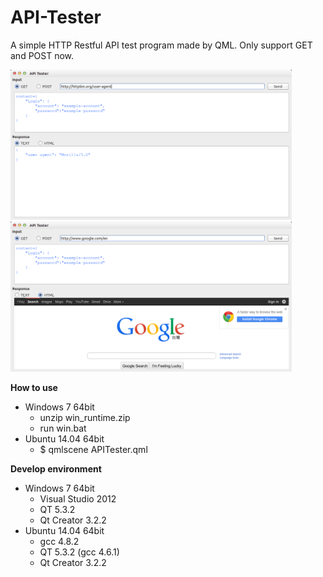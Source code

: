 API-Tester
==========

A simple HTTP Restful API test program made by QML. Only support GET and POST now.


<img src="https://github.com/lalakiwe/API-Tester/blob/master/screenshot/screenshot.png" alt="screenshot" width="450" height="240">

<img src="https://github.com/lalakiwe/API-Tester/blob/master/screenshot/screenshot2.png" alt="screenshot" width="450" height="240">

**How to use**
 - Windows 7 64bit
	 - unzip win_runtime.zip
	 - run win.bat
 - Ubuntu 14.04 64bit
	 - $ qmlscene APITester.qml

**Develop environment**

 - Windows 7 64bit
	 - Visual Studio 2012
	 - QT 5.3.2 
	 - Qt Creator 3.2.2
 - Ubuntu 14.04 64bit
	 - gcc 4.8.2
	 - QT 5.3.2 (gcc 4.6.1)
	 - Qt Creator 3.2.2
